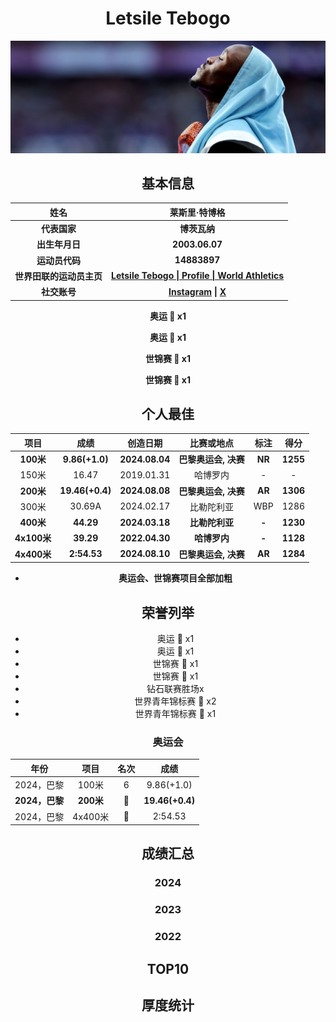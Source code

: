 <div align = 'center'>

# Letsile Tebogo

![Letsile-Tebogo](Picture.jpg)

## 基本信息

|           姓名           |                        莱斯里·特博格                         |
| :----------------------: | :----------------------------------------------------------: |
|       **代表国家**       |                         **博茨瓦纳**                         |
|      **出生年月日**      |                        **2003.06.07**                        |
|      **运动员代码**      |                         **14883897**                         |
| **世界田联的运动员主页** | **[Letsile Tebogo \| Profile \| World Athletics](https://worldathletics.org/athletes/botswana/letsile-tebogo-14883897)** |
|       **社交账号**       | **[Instagram](https://www.instagram.com/tebogo_letsile_/) \| [X](https://x.com/tebogo_letsile_)** |

**奥运 :1st_place_medal: x1**

**奥运 :2nd_place_medal: x1**

**世锦赛 :2nd_place_medal: x1**

**世锦赛 :3rd_place_medal: x1**

## 个人最佳

|    项目     |      成绩       |    创造日期    |      比赛或地点      |  标注  |   得分   |
| :---------: | :-------------: | :------------: | :------------------: | :----: | :------: |
|  **100米**  | **9.86(+1.0)**  | **2024.08.04** | **巴黎奥运会, 决赛** | **NR** | **1255** |
|    150米    |      16.47      |   2019.01.31   |       哈博罗内       |   -    |    -     |
|  **200米**  | **19.46(+0.4)** | **2024.08.08** | **巴黎奥运会, 决赛** | **AR** | **1306** |
|    300米    |     30.69A      |   2024.02.17   |      比勒陀利亚      |  WBP   |   1286   |
|  **400米**  |    **44.29**    | **2024.03.18** |    **比勒陀利亚**    | **-**  | **1230** |
| **4x100米** |    **39.29**    | **2022.04.30** |     **哈博罗内**     | **-**  | **1128** |
| **4x400米** |   **2:54.53**   | **2024.08.10** | **巴黎奥运会, 决赛** | **AR** | **1284** |

- **奥运会、世锦赛项目全部加粗**

## 荣誉列举

- 奥运 :1st_place_medal: x1
- 奥运 :2nd_place_medal: x1
- 世锦赛 :2nd_place_medal: x1
- 世锦赛 :3rd_place_medal: x1
- 钻石联赛胜场x
- 世界青年锦标赛 :1st_place_medal: x2
- 世界青年锦标赛 :2nd_place_medal: x1

### 奥运会

|      年份      |   项目    |       名次        |      成绩       |
| :------------: | :-------: | :---------------: | :-------------: |
|   2024，巴黎   |   100米   |         6         |   9.86(+1.0)    |
| **2024，巴黎** | **200米** |       **🥇**       | **19.46(+0.4)** |
|   2024，巴黎   |  4x400米  | :2nd_place_medal: |     2:54.53     |

## 成绩汇总

### 2024

### 2023

### 2022

## TOP10

## 厚度统计

</div>